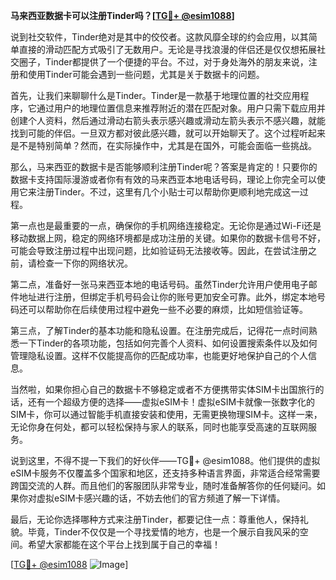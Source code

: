 **马来西亚数据卡可以注册Tinder吗？[[TG💪+ @esim1088](https://t.me/s/esim1088)]**

说到社交软件，Tinder绝对是其中的佼佼者。这款风靡全球的约会应用，以其简单直接的滑动匹配方式吸引了无数用户。无论是寻找浪漫的伴侣还是仅仅想拓展社交圈子，Tinder都提供了一个便捷的平台。不过，对于身处海外的朋友来说，注册和使用Tinder可能会遇到一些问题，尤其是关于数据卡的问题。

首先，让我们来聊聊什么是Tinder。Tinder是一款基于地理位置的社交应用程序，它通过用户的地理位置信息来推荐附近的潜在匹配对象。用户只需下载应用并创建个人资料，然后通过滑动右箭头表示感兴趣或滑动左箭头表示不感兴趣，就能找到可能的伴侣。一旦双方都对彼此感兴趣，就可以开始聊天了。这个过程听起来是不是特别简单？然而，在实际操作中，尤其是在国外，可能会面临一些挑战。

那么，马来西亚的数据卡是否能够顺利注册Tinder呢？答案是肯定的！只要你的数据卡支持国际漫游或者你有有效的马来西亚本地电话号码，理论上你完全可以使用它来注册Tinder。不过，这里有几个小贴士可以帮助你更顺利地完成这一过程。

第一点也是最重要的一点，确保你的手机网络连接稳定。无论你是通过Wi-Fi还是移动数据上网，稳定的网络环境都是成功注册的关键。如果你的数据卡信号不好，可能会导致注册过程中出现问题，比如验证码无法接收等。因此，在尝试注册之前，请检查一下你的网络状况。

第二点，准备好一张马来西亚本地的电话号码。虽然Tinder允许用户使用电子邮件地址进行注册，但绑定手机号码会让你的账号更加安全可靠。此外，绑定本地号码还可以帮助你在后续使用过程中避免一些不必要的麻烦，比如短信验证等。

第三点，了解Tinder的基本功能和隐私设置。在注册完成后，记得花一点时间熟悉一下Tinder的各项功能，包括如何完善个人资料、如何设置搜索条件以及如何管理隐私设置。这样不仅能提高你的匹配成功率，也能更好地保护自己的个人信息。

当然啦，如果你担心自己的数据卡不够稳定或者不方便携带实体SIM卡出国旅行的话，还有一个超级方便的选择——虚拟eSIM卡！虚拟eSIM卡就像一张数字化的SIM卡，你可以通过智能手机直接安装和使用，无需更换物理SIM卡。这样一来，无论你身在何处，都可以轻松保持与家人的联系，同时也能享受高速的互联网服务。

说到这里，不得不提一下我们的好伙伴——TG💪+ @esim1088。他们提供的虚拟eSIM卡服务不仅覆盖多个国家和地区，还支持多种语言界面，非常适合经常需要跨国交流的人群。而且他们的客服团队非常专业，随时准备解答你的任何疑问。如果你对虚拟eSIM卡感兴趣的话，不妨去他们的官方频道了解一下详情。

最后，无论你选择哪种方式来注册Tinder，都要记住一点：尊重他人，保持礼貌。毕竟，Tinder不仅仅是一个寻找爱情的地方，也是一个展示自我风采的空间。希望大家都能在这个平台上找到属于自己的幸福！

[[TG💪+ @esim1088](https://t.me/s/esim1088) ![Image](https://i.postimg.cc/4NQfJmqS/Snipaste-2025-05-13-00-14-12.png)]